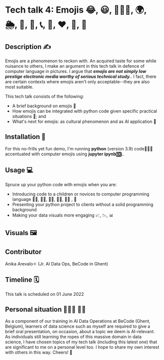 # Tech talk 4: Emojis 😂, 😃, 🧘🏻‍♂️, 🌍, 🌦️, 🍞, 🚗, 📞, 🎉, ❤️, 🍆, 🏁


## Description ✍️ 
Emojis are a phenomenon to reckon with. An acquired taste for some while nuisance to others, I make an argument in this tech talk in defence of computer language in pictures. I argue that ***emojis are not simply low prestige electronic media worthy of serious technical study.***. I fact, there are certain contexts where emojis aren't only acceptable--they are also most suitable. 

This tech talk consists of the following:
- A brief background on emojis 📖
- How emojis can be integrated with python code given specific practical situations 🤔; and   
- What's next for emojis: as cultural phenomenon and as AI application 🔮

## Installation 🔌
For this no-frills yet fun demo, I'm running **python** (version 3.9) code🐍👩‍💻  accentuated with computer emojis using **jupyter ipynb🔟.**. 

## Usage 💻 
Spruce up your python code with emojis when you are:
- Introducing code to a children or novices to computer programming language 🧒🏻, 🧒🏼, 🧒🏽, 🧒🏾, 🧒🏿 , 🧒
- Presenting your python project to clients without a solid programming background 
- Making your data visuals more engaging 📈, 📉, 📊


## Visuals 🖼️


## Contributor
Anika Arevalo⚛️ (Jr. AI Data Ops, BeCode in Ghent)

## Timeline 🗓
This talk is scheduled on 01 June 2022 

## Personal situation 👩🏻‍🏫 👨‍🏫
As a component of our training in AI Data Operations at BeCode (Ghent, Belgium), learners of data science such as myself are required to give a brief oral presentation, on occasion, about a topic we deem is AI-relevant. As individuals still learning the ropes of this massive domain in data science, I have chosen topics of my tech talk (including this latest one) that are significant to me on a personal level too. I hope to share my own interest with others in this way. Cheers! 🥂
